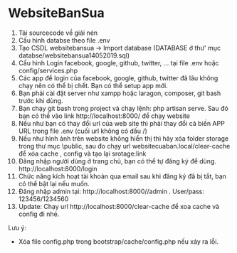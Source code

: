 # WebsiteBanSua
1. Tải sourcecode về giải nén
2. Cấu hình databse theo file .env
3. Tạo CSDL websitebansua -> Import database (DATABASE ở thư' mục databse/websitebansua14052019.sql)
4. Cấu hình Login facebook, google, github, twitter, ... tại file .env hoặc config/services.php
5. Các app để login của facebook, google, github, twitter đã lâu không chạy nên có thể bị chết. Bạn có thể setup app mới.
6. Bạn phải cài đặt server như xampp hoặc laragon, composer, git bash trước khi dùng.
7. Bạn chạy git bash trong project và chạy lệnh: php artisan serve. Sau đó bạn có thể vào link http://localhost:8000/ để chạy
website
8. Nếu như bạn có thay đổi url của web site thì phải thay đổi cả biến APP URL trong file .env (cuối url không có dấu /)
9. Nếu như hình ảnh trên website không hiển thị thì hãy xóa folder storage trong thư mục \public, sau đo chạy url
websitecuaban.local/clear-cache để xóa cache , config và tạo lại srotage:link
10. Đăng nhập người dùng ở trang chủ, bạn có thể tự đăng ký để dùng. http://localhost:8000/login
11. Chức năng kích hoạt tài khoản qua email sau khi đăng ký đã bị tắt, bạn có thể bật lại nếu muốn.
12. Đăng nhập admin tại: http://localhost:8000//admin . User/pass: 123456/1234560
13. Update: Chạy url http://localhost:8000/clear-cache để xoa cache và config đi nhé.

Lưu ý:
- Xóa file config.php trong bootstrap/cache/config.php nếu xảy ra lỗi.
